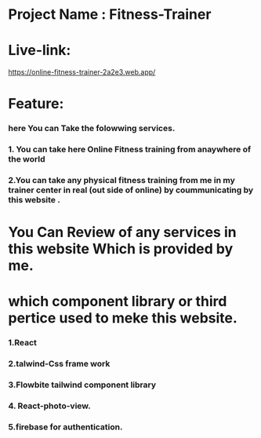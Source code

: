 # Project Name : Fitness-Trainer


# Live-link:
 https://online-fitness-trainer-2a2e3.web.app/

 # Feature:

 ### here You can Take the folowwing services.

 ### 1. You can take here Online Fitness training from anaywhere of the world

 ### 2.You can take any physical fitness training from me in my trainer center in real (out side of online) by coummunicating by this website . 

 # You Can Review of any services in this website Which is provided by me. 

 # which component library or third pertice used to meke this website.

 ### 1.React
 ### 2.talwind-Css frame work
 ### 3.Flowbite tailwind component library
 ### 4. React-photo-view.
 ### 5.firebase for authentication.